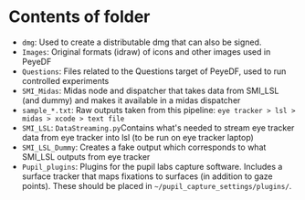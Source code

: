 # Contents of folder

- `dmg`: Used to create a distributable dmg that can also be signed.
- `Images`: Original formats (idraw) of icons and other images used in PeyeDF
- `Questions`: Files related to the Questions target of PeyeDF, used to run controlled experiments
- `SMI_Midas`: Midas node and dispatcher that takes data from SMI_LSL (and dummy) and makes it available in a midas dispatcher
- `sample_*.txt`: Raw outputs taken from this pipeline: `eye tracker > lsl > midas > xcode > text file`
- `SMI_LSL`: `DataStreaming.py`Contains what's needed to stream eye tracker data from eye tracker into lsl (to be run on eye tracker laptop)
- `SMI_LSL_Dummy`: Creates a fake output which corresponds to what SMI_LSL outputs from eye tracker
- `Pupil_plugins`: Plugins for the pupil labs capture software. Includes a surface tracker that maps fixations to surfaces (in addition to gaze points). These should be placed in `~/pupil_capture_settings/plugins/`.
